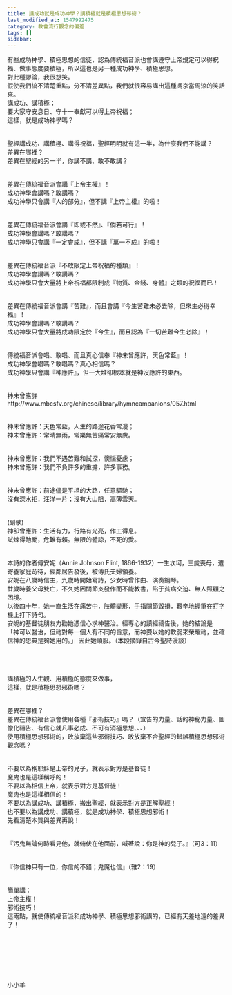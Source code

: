 ```yaml
---
title: 講成功就是成功神學？講積極就是積極思想邪術？
last_modified_at: 1547992475
category: 教會流行觀念的偏差
tags: []
sidebar: 
---
```


<p>有些成功神學、積極思想的信徒，認為傳統福音派也會講遵守上帝規定可以得祝福、做事態度要積極，所以這也是另一種成功神學、積極思想。<br/>對此種謬論，我很想笑。<br/>假使我們搞不清楚重點，分不清差異點，我們就很容易講出這種馮京當馬涼的笑話來。<br/><!--more-->講成功、講積極；<br/>要大家守安息日、守十一奉獻可以得上帝祝福；<br/>這樣，就是成功神學嗎？<br/><br/><br/>聖經講成功、講積極、講得祝福，聖經明明就有這一半，為什麼我們不能講？<br/>差異在哪裡？<br/>差異在聖經的另一半，你講不講、敢不敢講？<br/><br/><br/>差異在傳統福音派會講『上帝主權』！<br/>成功神學會講嗎？敢講嗎？<br/>成功神學只會講『人的部分』，但不講『上帝主權』的啦！<br/><br/><br/>差異在傳統福音派會講『即或不然』、『倘若可行』！<br/>成功神學會講嗎？敢講嗎？<br/>成功神學只會講『一定會成』，但不講『萬一不成』的啦！<br/><br/><br/>差異在傳統福音派『不敢限定上帝祝福的種類』！<br/>成功神學會講嗎？敢講嗎？<br/>成功神學只會大量將上帝祝福都限制成『物質、金錢、身體』之類的祝福而已！<br/><br/><br/>差異在傳統福音派會講『苦難』，而且會講『今生苦難未必去除，但來生必得幸福』！<br/>成功神學會講嗎？敢講嗎？<br/>成功神學只會大量將成功限定於『今生』，而且認為『一切苦難今生必除』！<br/><br/><br/>傳統福音派會唱、敢唱、而且真心信奉『神未曾應許，天色常藍』！<br/>成功神學會唱嗎？敢唱嗎？真心相信嗎？<br/>成功神學只會講『神應許』，但一大堆卻根本就是神沒應許的東西。<br/><br/><br/>神未曾應許<br/>http://www.mbcsfv.org/chinese/library/hymncampanions/057.html<br/><br/><br/>神未曾應許：天色常藍，人生的路途花香常漫；<br/>神未曾應許：常晴無雨，常樂無苦痛常安無虞。<br/><br/><br/>神未曾應許：我們不遇苦難和試探，懊惱憂慮；<br/>神未曾應許：我們不負許多的重擔，許多事務。<br/><br/><br/>神未曾應許：前途儘是平坦的大路，任意驅馳；<br/>沒有深水拒，汪洋一片；沒有大山阻，高薄雲天。<br/><br/><br/>(副歌) <br/>神卻曾應許：生活有力，行路有光亮，作工得息。<br/>試煉得勉勵，危難有賴。無限的體諒，不死的愛。<br/><br/><br/>本詩的作者傅安妮（Annie Johnson Flint,  1866-1932）一生坎坷，三歲喪母，遭寄養家庭苛待，經鄰居告發後，被傅氏夫婦領養。<br/>安妮在八歲時信主，九歲時開始寫詩，少女時曾作曲、演奏鋼琴。<br/>廿歲時養父母雙亡，不久她因關節炎發作而不能教書，陷于貧病交迫、無人照顧之困境。<br/>以後四十年，她一直生活在痛苦中，肢體變形，手指關節毀損，艱辛地握筆在打字機上打下詩句。<br/>安妮的基督徒朋友力勸她憑信心求神醫治。經專心的讀經禱告後，她的結論是<br/>「神可以醫治，但祂對每一個人有不同的旨意，而神要以她的軟弱來榮耀祂，並確信神的恩典是夠她用的。」 因此她順服。（本段摘錄自古今聖詩漫談）<br/><br/><br/><br/><br/>講積極的人生觀、用積極的態度來做事，<br/>這樣，就是積極思想邪術嗎？<br/><br/><br/>差異在哪裡？<br/>差異在傳統福音派會使用各種『邪術技巧』嗎？（宣告的力量、話的神秘力量、圖像化禱告、有信心就凡事必成、不可有消極思想、、、）<br/>使用積極思想邪術的，敢放棄這些邪術技巧、敢放棄不合聖經的錯誤積極思想邪術觀念嗎？<br/><br/><br/>不要以為稱耶穌是上帝的兒子，就表示對方是基督徒！<br/>魔鬼也是這樣稱呼的！<br/>不要以為相信上帝，就表示對方是基督徒！<br/>魔鬼也是這樣相信的！<br/>不要以為講成功、講積極，搬出聖經，就表示對方是正解聖經！<br/>也不要以為講成功、講積極，就是成功神學、積極思想邪術！<br/>先看清楚本質與差異再說！<br/><br/><br/>『污鬼無論何時看見他，就俯伏在他面前，喊著說：你是神的兒子。』（可3：11）<br/><br/><br/>『你信神只有一位，你信的不錯；鬼魔也信』（雅2：19）<br/><br/><br/>簡單講：<br/>上帝主權！<br/>邪術技巧！<br/>這兩點，就使傳統福音派和成功神學、積極思想邪術講的，已經有天差地遠的差異了！<br/><br/><br/><br/><br/><br/><br/><br/>小小羊</p>
